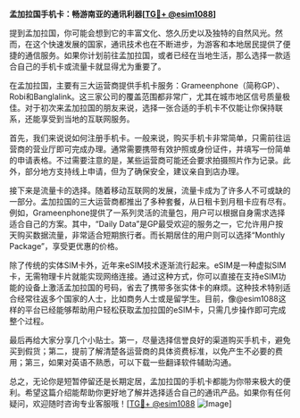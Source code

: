 **孟加拉国手机卡：畅游南亚的通讯利器[[TG💪+ @esim1088](https://t.me/s/esim1088)]**

提到孟加拉国，你可能会想到它的丰富文化、悠久历史以及独特的自然风光。然而，在这个快速发展的国家，通讯技术也在不断进步，为游客和本地居民提供了便捷的通信服务。如果你计划前往孟加拉国，或者已经在当地生活，那么选择一款适合自己的手机卡或流量卡就显得尤为重要了。

在孟加拉国，主要有三大运营商提供手机卡服务：Grameenphone（简称GP）、Robi和Banglalink。这三家公司的覆盖范围都非常广，尤其在城市地区信号质量极佳。对于初次来孟加拉国的朋友来说，选择一张合适的手机卡不仅能让你保持联系，还能享受到当地的互联网服务。

首先，我们来说说如何注册手机卡。一般来说，购买手机卡非常简单，只需前往运营商的营业厅即可完成办理。通常需要携带有效护照或身份证件，并填写一份简单的申请表格。不过需要注意的是，某些运营商可能还会要求拍摄照片作为记录。此外，部分地方支持线上申请，但为了确保安全，建议亲自到店办理。

接下来是流量卡的选择。随着移动互联网的发展，流量卡成为了许多人不可或缺的一部分。孟加拉国的三大运营商都推出了多种套餐，从日租卡到月租卡应有尽有。例如，Grameenphone提供了一系列灵活的流量包，用户可以根据自身需求选择适合自己的方案。其中，“Daily Data”是GP最受欢迎的服务之一，它允许用户按天购买数据流量，非常适合短期旅行者。而长期居住的用户则可以选择“Monthly Package”，享受更优惠的价格。

除了传统的实体SIM卡外，近年来eSIM技术逐渐流行起来。eSIM是一种虚拟SIM卡，无需物理卡片就能实现网络连接。通过这种方式，你可以直接在支持eSIM功能的设备上激活孟加拉国的号码，省去了携带多张实体卡的麻烦。这种技术特别适合经常往返多个国家的人士，比如商务人士或是留学生。目前，像@esim1088这样的平台已经能够帮助用户轻松获取孟加拉国的eSIM卡，只需几步操作即可完成整个过程。

最后再给大家分享几个小贴士。第一，尽量选择信誉良好的渠道购买手机卡，避免买到假货；第二，提前了解清楚各运营商的具体资费标准，以免产生不必要的费用；第三，如果对英语不熟悉，可以下载一些翻译软件辅助沟通。

总之，无论你是短暂停留还是长期定居，孟加拉国的手机卡都能为你带来极大的便利。希望这篇介绍能帮助你更好地了解并选择适合自己的通讯产品。如果你有任何疑问，欢迎随时咨询专业客服哦！[[TG💪+ @esim1088](https://t.me/s/esim1088) ![Image](https://i.postimg.cc/4NQfJmqS/Snipaste-2025-05-13-00-14-12.png)]